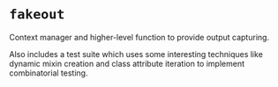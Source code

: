 `fakeout`
=========

Context manager and higher-level function to provide output capturing.

Also includes a test suite which uses some interesting techniques like dynamic mixin creation and class attribute iteration to implement combinatorial testing.
